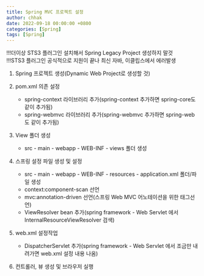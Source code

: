 ```yaml
---
title: Spring MVC 프로젝트 설정
author: chhak
date: 2022-09-18 00:00:00 +0800
categories: [Spring]
tags: [Spring]
---
```


!!!더이상 STS3 플러그인 설치해서 Spring Legacy Project 생성하지 말것  
!!!STS3 플러그인 공식적으로 지원이 끝나 최신 자바, 이클립스에서 에러발생

1. Spring 프로젝트 생성(Dynamic Web Project로 생성할 것)

2. pom.xml 의존 설정

   - spring-context 라이브러리 추가(spring-context 추가하면 spring-core도 같이 추가됨)
   - spring-webmvc 라이브러리 추가(spring-webmvc 추가하면 spring-web도 같이 추가됨)

3. View 폴더 생성

   - src - main - webapp - WEB-INF - views 폴더 생성

4. 스프링 설정 파일 생성 및 설정

   - src - main - webapp - WEB-INF - resources - application.xml 폴더/파일 생성
   - context:component-scan 선언
   - mvc:annotation-driven 선언(스프링 Web MVC 어노테이션을 위한 태그선언)
   - ViewResolver bean 추가(spring framework - Web Servlet 에서 InternalResourceViewResolver 검색)

5. web.xml 설정작업

   - DispatcherServlet 추가(spring framework - Web Servlet 에서 조금만 내려가면 web.xml 설정 내용 나옴)

6. 컨트롤러, 뷰 생성 및 브라우저 실행
